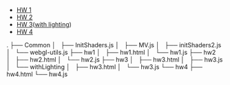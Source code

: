 - [HW 1](./hw1/hw1.html)
- [HW 2](./hw2/hw2.html)
- [HW 3](./hw3/hw3.html)([with lighting](./hw3/withLighting/hw3.html))
- [HW 4](./hw4/hw4.html)

.
├── Common
│   ├── InitShaders.js
│   ├── MV.js
│   ├── initShaders2.js
│   └── webgl-utils.js
├── hw1
│   ├── hw1.html
│   └── hw1.js
├── hw2
│   ├── hw2.html
│   └── hw2.js
├── hw3
│   ├── hw3.html
│   ├── hw3.js
│   └── withLighting
│       ├── hw3.html
│       └── hw3.js
└── hw4
    ├── hw4.html
    └── hw4.js
